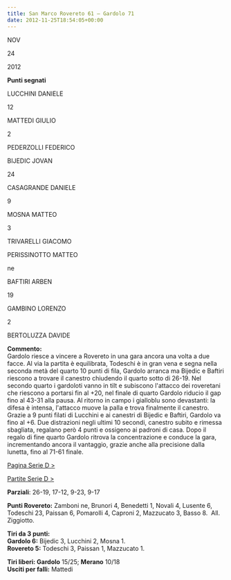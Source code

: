 ```yaml
---
title: San Marco Rovereto 61 – Gardolo 71
date: 2012-11-25T18:54:05+00:00
---
```

NOV

24

2012

**Punti segnati**

LUCCHINI DANIELE

12

MATTEDI GIULIO

2

PEDERZOLLI FEDERICO

BIJEDIC JOVAN

24

CASAGRANDE DANIELE

9

MOSNA MATTEO

3

TRIVARELLI GIACOMO

PERISSINOTTO MATTEO

ne

BAFTIRI ARBEN

19

GAMBINO LORENZO

2

BERTOLUZZA DAVIDE

**Commento:**  
Gardolo riesce a vincere a Rovereto in una gara ancora una volta a due facce. Al via la partita è equilibrata, Todeschi è in gran vena e segna nella seconda metà del quarto 10 punti di fila, Gardolo arranca ma Bijedic e Baftiri riescono a trovare il canestro chiudendo il quarto sotto di 26-19. Nel secondo quarto i gardoloti vanno in tilt e subiscono l'attacco dei roveretani che riescono a portarsi fin al +20, nel finale di quarto Gardolo riducio il gap fino al 43-31 alla pausa. Al ritorno in campo i gialloblu sono devastanti: la difesa è intensa, l'attacco muove la palla e trova finalmente il canestro. Grazie a 9 punti filati di Lucchini e ai canestri di Bijedic e Baftiri, Gardolo va fino al +6. Due distrazioni negli ultimi 10 secondi, canestro subito e rimessa sbagliata, regalano però 4 punti e ossigeno ai padroni di casa. Dopo il regalo di fine quarto Gardolo ritrova la concentrazione e conduce la gara, incrementando ancora il vantaggio, grazie anche alla precisione dalla lunetta, fino al 71-61 finale.

[Pagina Serie D >](http://www.basketgardolo.it/serie-d)

[Partite Serie D >](http://www.basketgardolo.it/?tag=serie-d&cat=11)

**Parziali**: 26-19, 17-12, 9-23, 9-17

**Punti Rovereto:** Zamboni ne, Brunori 4, Benedetti 1, Novali 4, Lusente 6, Todeschi 23, Paissan 6, Pomarolli 4, Caproni 2, Mazzucato 3, Basso 8.  All. Ziggiotto.

**Tiri da 3 punti:**  
**Gardolo 6:** Bijedic 3, Lucchini 2, Mosna 1.  
**Rovereto 5:** Todeschi 3, Paissan 1, Mazzucato 1.

**Tiri liberi: Gardolo** 15/25; **Merano** 10/18  
**Usciti per falli:** Mattedi
